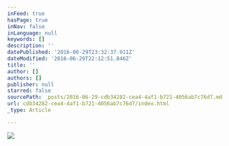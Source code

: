 ```yaml
---
inFeed: true
hasPage: true
inNav: false
inLanguage: null
keywords: []
description: ''
datePublished: '2016-06-29T23:32:37.911Z'
dateModified: '2016-06-29T22:12:51.846Z'
title: ''
author: []
authors: []
publisher: null
starred: false
sourcePath: _posts/2016-06-29-cdb34282-cea4-4af1-b721-4056ab7c76d7.md
url: cdb34282-cea4-4af1-b721-4056ab7c76d7/index.html
_type: Article

---
```

![](https://the-grid-user-content.s3-us-west-2.amazonaws.com/22f37e22-ba56-4ab7-b6d9-b45b67ffb751.jpg)